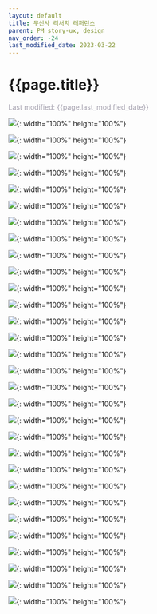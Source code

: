 ```yaml
---
layout: default
title: 무신사 리서치 레퍼런스
parent: PM story-ux, design
nav_order: -24
last_modified_date: 2023-03-22
---
```

# {{page.title}}
<span style = "color: #A39FAD">Last modified: {{page.last_modified_date}}</span>


![](../../assets/images/posts/2023-03-22_MusinsaResearch1.png){: width="100%" height="100%"}

![](../../assets/images/posts/2023-03-22_MusinsaResearch2.png){: width="100%" height="100%"}

![](../../assets/images/posts/2023-03-22_MusinsaResearch3.png){: width="100%" height="100%"}

![](../../assets/images/posts/2023-03-22_MusinsaResearch4.png){: width="100%" height="100%"}

![](../../assets/images/posts/2023-03-22_MusinsaResearch5.png){: width="100%" height="100%"}

![](../../assets/images/posts/2023-03-22_MusinsaResearch6.png){: width="100%" height="100%"}

![](../../assets/images/posts/2023-03-22_MusinsaResearch7.png){: width="100%" height="100%"}

![](../../assets/images/posts/2023-03-22_MusinsaResearch8.png){: width="100%" height="100%"}

![](../../assets/images/posts/2023-03-22_MusinsaResearch9.png){: width="100%" height="100%"}

![](../../assets/images/posts/2023-03-22_MusinsaResearch10.png){: width="100%" height="100%"}

![](../../assets/images/posts/2023-03-22_MusinsaResearch11.png){: width="100%" height="100%"}

![](../../assets/images/posts/2023-03-22_MusinsaResearch12.png){: width="100%" height="100%"}

![](../../assets/images/posts/2023-03-22_MusinsaResearch13.png){: width="100%" height="100%"}

![](../../assets/images/posts/2023-03-22_MusinsaResearch14.png){: width="100%" height="100%"}

![](../../assets/images/posts/2023-03-22_MusinsaResearch15.png){: width="100%" height="100%"}

![](../../assets/images/posts/2023-03-22_MusinsaResearch16.png){: width="100%" height="100%"}

![](../../assets/images/posts/2023-03-22_MusinsaResearch17.png){: width="100%" height="100%"}

![](../../assets/images/posts/2023-03-22_MusinsaResearch18.png){: width="100%" height="100%"}

![](../../assets/images/posts/2023-03-22_MusinsaResearch19.png){: width="100%" height="100%"}

![](../../assets/images/posts/2023-03-22_MusinsaResearch20.png){: width="100%" height="100%"}

![](../../assets/images/posts/2023-03-22_MusinsaResearch21.png){: width="100%" height="100%"}

![](../../assets/images/posts/2023-03-22_MusinsaResearch22.png){: width="100%" height="100%"}

![](../../assets/images/posts/2023-03-22_MusinsaResearch23.png){: width="100%" height="100%"}

![](../../assets/images/posts/2023-03-22_MusinsaResearch24.png){: width="100%" height="100%"}

![](../../assets/images/posts/2023-03-22_MusinsaResearch25.png){: width="100%" height="100%"}

![](../../assets/images/posts/2023-03-22_MusinsaResearch26.png){: width="100%" height="100%"}

![](../../assets/images/posts/2023-03-22_MusinsaResearch27.png){: width="100%" height="100%"}

![](../../assets/images/posts/2023-03-22_MusinsaResearch28.png){: width="100%" height="100%"}

![](../../assets/images/posts/2023-03-22_MusinsaResearch29.png){: width="100%" height="100%"}

![](../../assets/images/posts/2023-03-22_MusinsaResearch30.png){: width="100%" height="100%"}